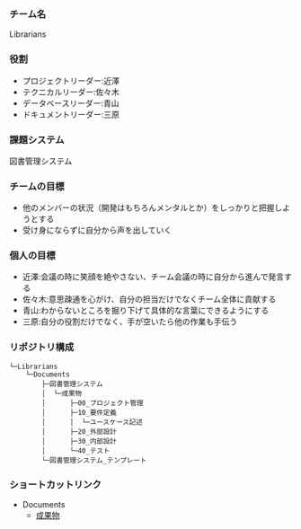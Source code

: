 ### チーム名<br>
Librarians<br>

### 役割<br>
- プロジェクトリーダー:近澤<br>
- テクニカルリーダー:佐々木<br>
- データベースリーダー:青山<br>
- ドキュメントリーダー:三原<br>

### 課題システム<br>
図書管理システム<br>

### チームの目標<br>
- 他のメンバーの状況（開発はもちろんメンタルとか）をしっかりと把握しようとする<br>
- 受け身にならずに自分から声を出していく<br>

### 個人の目標
- 近澤:会議の時に笑顔を絶やさない、チーム会議の時に自分から進んで発言する
- 佐々木:意思疎通を心がけ、自分の担当だけでなくチーム全体に貢献する
- 青山:わからないところを掘り下げて具体的な言葉にできるようにする
- 三原:自分の役割だけでなく、手が空いたら他の作業も手伝う

### リポジトリ構成
```
└─Librarians
    └─Documents
        ├─図書管理システム
        │  └─成果物
        │      ├─00_プロジェクト管理
        │      ├─10_要件定義
        │      │  └─ユースケース記述
        │      ├─20_外部設計
        │      ├─30_内部設計
        │      └─40_テスト
        └─図書管理システム_テンプレート
```

### ショートカットリンク
- Documents
  - [成果物](./Documents/図書管理システム/成果物)
